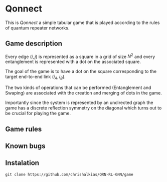 # Qonnect

This is *Qonnect* a simple tabular game that is played according to the rules of quantum repeater networks.

## Game description

Every edge $(i,j)$ is represented as a square in a grid of size $N^2$ and every entanglement is represented with a dot on the associated square.

The goal of the game is to have a dot on the square corresponding to the target end-to-end link $(i_A, i_B)$.

The two kinds of operations that can be performed (Entanglement and Swaping) are associated with the creation and merging of dots in the game.

Importantly since the system is represented by an undirected graph the game has a discrete reflection symmetry on the diagonal which turns out to be crucial for playing the game.

## Game rules

<!--
add the game rules
-->

## Known bugs

<!--
add the game rules
-->

## Instalation

```
git clone https://github.com/chrishalkias/QRN-RL-GNN/game
```